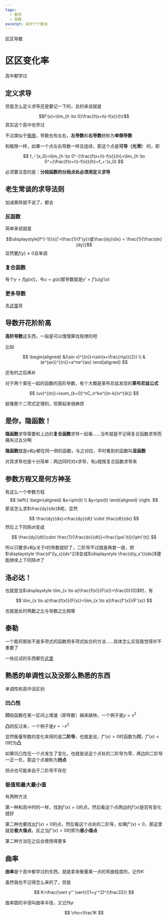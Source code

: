 ```yaml
---
tags:
  - 数学
  - 高数
excerpt: 高中个个都会
---
```

区区导数

# 区区变化率

高中都学过

## 定义求导

但是怎么定义求导还是要记一下的，总的来说就是

$$f'(x)=\lim_{h \to 0}\frac{f(x+h)-f(x)}{h}$$
其实这个高中也学过

不过类似于[极限](2025-01-1-你永远也到不了名为极限的真实.md)，导数也有左右，**左导数**和**右导数**统称为**单侧导数**

和极限一样，如果一个点左右导数一样且连续，那这个点是**可导（光滑）** 的，即


$$ f_-'(x_0)=\lim_{h \to 0^-}\frac{f(x+h)-f(x)}{h}=\lim_{h \to 0^+}\frac{f(x+h)-f(x)}{h}=f_+'(x_0) $$


必须要注意的是：**分段函数的分段点处必须用定义求导**

## 老生常谈的求导法则

加减乘除就不说了，都会

### 反函数

简单来说就是

$$\displaystyle[f^{-1}(x)]'=\frac{1}{f'(y)}或\frac{dy}{dx} = \frac{1}{\frac{dx}{dy}}$$
显然要$f(y)≠0$且单调

### 复合函数

有个$y=f[g(x)]$，令$u=g(x)$那导数就是$y'=f'(u) g'(x)$

### 更多导数

去[这里](2025-1-6-常用导数，积分以及等价无穷小.md)背

## 导数开花阶阶高

**高阶导数**这东西，一般是可以慢慢算找规律的吧

比如

$$
\begin{aligned} 
&(\sin x)^{(n)}=\sin(x+\frac{n\pi}{2}) \\
&(e^{ax})^{(n)}=a^ne^{ax}
\end{aligned}
$$

还有的之后再补

对于两个乘在一起的函数的高阶导数，有个大概是莱布尼兹发现的**莱布尼兹公式**

$$
(uv)^{(n)}=\sum_{k=0}^nC_n^ku^{(n-k)}v^{(k)}
$$

挺像那个二项式定理的，但算起来很麻烦

## 是你，隐函数！

**隐函数**求导需要和上边的**复合函数**求导一起看……当年就是不记得复合函数求导而痛失过五分啊

**隐函数**就是$x$和$y$都在同一侧的函数，与之对应，平时看到的函数叫**显函数**

对其求导也是十分简单：两边同时对$x$求导，有$y$就按复合函数求导来

## 参数方程又是何方神圣

有这么一个参数方程
$$
\left\{ \begin{aligned} 
&x=\phi(t) \\
&y=\psi(t)
\end{aligned} \right.
$$
那该怎么求$\frac{dy}{dx}$呢，显然

$$
\frac{dy}{dx}=\frac{dy}{dt} \cdot \frac{dt}{dx}
$$
然后上下同除$dt$变成

$$
\frac{dy}{dt}\cdot \frac{1}{\frac{dx}{dt}}=\frac{\psi'(t)}{\phi'(t)}
$$

所以只要求$x$和$y$关于$t$的导数就好了，二阶导不过就是再套一层，把$\displaystyle \frac{d^2y_x}{dx^2}$变成$\displaystyle \frac{d(y_x')}{dx}$便能继续上下同除$dt$了

## 洛必达！

也就是当$\displaystyle \lim_{x \to a}\frac{f(x)}{F(x)}=\frac{0}{0}$时，有

$$
\lim_{x \to a}\frac{f(x)}{F(x)}=\lim_{x \to a}\frac{f'(x)}{F'(x)}
$$

也就是此时两数之比与导数之比相等

## 泰勒

一个能将那些不是多项式的函数用多项式拟合的方法……具体怎么实现我觉得并不重要了

一些应试的东西都在[这里](2025-1-6-常用导数，积分以及等价无穷小.md#泰勒)

## 熟悉的单调性以及没那么熟悉的东西

单调性和高中没区别

### 凹凸性

**凹**指函数在某一区间上增速（即导数）越来越快，一个例子是$y=x^2$

**凸**则反过来，一个例子是$y=-x^2$

显然衡量导数的变化率用的是**二阶导**，也就是说，$f''(x)>0$时函数为**凹**，$f''(x)<0$时为**凸**

如果凹凸性在一个点发生了变化，也就是说这个点处的二阶导为零，两边的二阶导一正一负，那这个点被称为**拐点**

拐点也可能来自于二阶导不存在

### 极值和最大最小值

有两种方法

第一种和高中时的一样，找到$f'(x)=0$的点，然后看这个点两边的$f'(x)$是否有变化就好

第二种也要找出$f'(x)=0$的点，然后看这个点处的二阶导，如果$f''(x)<0$，那这里就是**极大值点**，反之当$f''(x)>0$时即为**极小值点**

第二种方法在之后会使用得更多

## 曲率

**曲率**是个高中都学过的东西，就是拿来衡量某一点的弯曲程度的，记作$K$

虽然我也不记得怎么来的了，但是

$$
K=\frac{\vert y'' \vert}{(1+y'^2)^{\frac32}}
$$

曲率圆的半径叫曲率半径，又记作$\rho$

$$
\rho=\frac1K
$$
